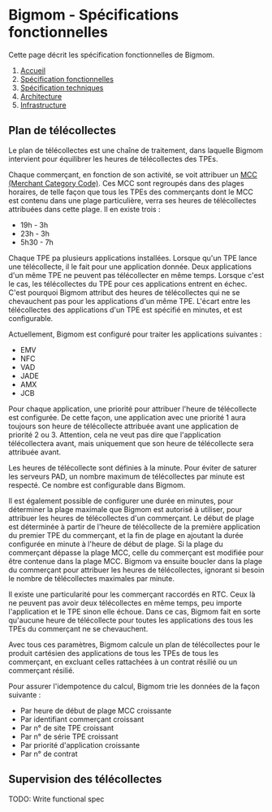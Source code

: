# Bigmom - Spécifications fonctionnelles

Cette page décrit les spécification fonctionnelles de Bigmom.

1. [Accueil](README.md)
2. [Spécification fonctionnelles](functional_spec.md)
3. [Spécification techniques](technical_spec.md)
4. [Architecture](architecture.md)
5. [Infrastructure](infrastructure.md)

## Plan de télécollectes

Le plan de télécollectes est une chaîne de traitement, dans laquelle Bigmom intervient pour équilibrer les heures de télécollectes des TPEs.

Chaque commerçant, en fonction de son activité, se voit attribuer un [MCC (Merchant Category Code)](https://en.wikipedia.org/wiki/Merchant_category_code).
Ces MCC sont regroupés dans des plages horaires, de telle façon que tous les TPEs des commerçants dont le MCC est contenu dans une plage particulière, verra ses heures de télécollectes attribuées dans cette plage. Il en existe trois :
- 19h - 3h
- 23h - 3h
- 5h30 - 7h

Chaque TPE pa plusieurs applications installées. Lorsque qu'un TPE lance une télécollecte, il le fait pour une application donnée. Deux applications d'un même TPE ne peuvent pas télécollecter en même temps. Lorsque c'est le cas, les télécollectes du TPE pour ces applications entrent en échec. C'est pourquoi Bigmom attribut des heures de télécollectes qui ne se chevauchent pas pour les applications d'un même TPE.
L'écart entre les télécollectes des applications d'un TPE est spécifié en minutes, et est configurable.

Actuellement, Bigmom est configuré pour traiter les applications suivantes :
- EMV
- NFC
- VAD
- JADE
- AMX
- JCB

Pour chaque application, une priorité pour attribuer l'heure de télécollecte est configurée. De cette façon, une application avec une priorité 1 aura toujours son heure de télécollecte attribuée avant une application de priorité 2 ou 3. Attention, cela ne veut pas dire que l'application télécollectera avant, mais uniquement que son heure de télécollecte sera attribuée avant.

Les heures de télécollecte sont définies à la minute. Pour éviter de saturer les serveurs PAD, un nombre maximum de télécollectes par minute est respecté. Ce nombre est configurable dans Bigmom.

Il est également possible de configurer une durée en minutes, pour déterminer la plage maximale que Bigmom est autorisé à utiliser, pour attribuer les heures de télécollectes d'un commerçant. Le début de plage est déterminée à partir de l'heure de télécollecte de la première application du premier TPE du commerçant, et la fin de plage en ajoutant la durée configurée en minute à l'heure de début de plage. Si la plage du commerçant dépasse la plage MCC, celle du commerçant est modifiée pour être contenue dans la plage MCC. Bigmom va ensuite boucler dans la plage du commerçant pour attribuer les heures de télécollectes, ignorant si besoin le nombre de télécollectes maximales par minute.

Il existe une particularité pour les commerçant raccordés en RTC. Ceux là ne peuvent pas avoir deux télécollectes en même temps, peu importe l'application et le TPE sinon elle échoue. Dans ce cas, Bigmom fait en sorte qu'aucune heure de télécollecte pour toutes les applications des tous les TPEs du commerçant ne se chevauchent.

Avec tous ces paramètres, Bigmom calcule un plan de télécollectes pour le produit cartésien des applications de tous les TPEs de tous les commerçant, en excluant celles rattachées à un contrat résilié ou un commerçant résilié.

Pour assurer l'idempotence du calcul, Bigmom trie les données de la façon suivante :
- Par heure de début de plage MCC croissante
- Par identifiant commerçant croissant
- Par n° de site TPE croissant
- Par n° de série TPE croissant
- Par priorité d'application croissante
- Par n° de contrat

## Supervision des télécollectes

TODO: Write functional spec